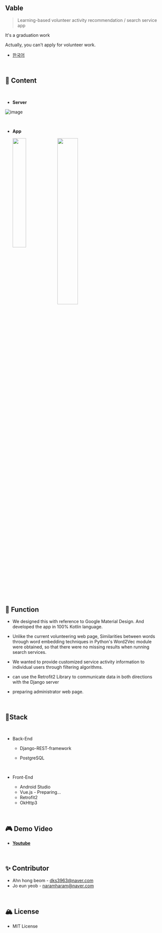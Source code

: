 ## Vable

> Learning-based volunteer activity recommendation / search service app

It's a graduation work

Actually, you can't apply for volunteer work.

- [한국어]()

<br>

## 🎯 Content

<br>

- **Server**

![image](https://user-images.githubusercontent.com/40753104/66038541-5c94aa00-e54d-11e9-9aa4-1f9c2d16b730.png)

<br>

- **App**

  <img src="https://user-images.githubusercontent.com/40753104/66039834-ec882300-e550-11e9-92ce-63503e7971f4.png" style="float:left" width="30%"/>                      <img src="https://user-images.githubusercontent.com/40753104/66040505-8d2b1280-e552-11e9-9f2e-dff6ef951394.png" width="37%"/>

<br>

## 🚀 Function

- We designed this with reference to Google Material Design. And developed the app in 100% Kotlin language. 

- Unlike the current volunteering web page, Similarities between words through word embedding techniques in Python's Word2Vec module were obtained, so that there were no missing results when running search services. 

- We wanted to provide customized service activity information to individual users through filtering algorithms.
- can use the Retrofit2 Library to communicate data in both directions with the Django server
- preparing administrator web page.

<br>

## 📍Stack

<br>

- Back-End

  - Django-REST-framework

  - PostgreSQL

    <br>

- Front-End
  - Android Studio
  - Vue.js - Preparing...
  - Retrofit2
  - OkHttp3

<br>

## 🎮 Demo Video

- **[Youtube](https://youtu.be/SLI1QrnsAAU)**

  <br>

  

## ✨ Contributor

- Ahn hong beom - dks3963@naver.com
- Jo eun yeob -  naramharam@naver.com

<br>

## 🏔 License

- MIT License

